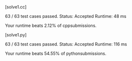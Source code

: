 [solve1.cc]

63 / 63 test cases passed.
Status: Accepted
Runtime: 48 ms

Your runtime beats 2.12% of cppsubmissions.

[solve1.py]

63 / 63 test cases passed.
Status: Accepted
Runtime: 116 ms

Your runtime beats 54.55% of pythonsubmissions.

